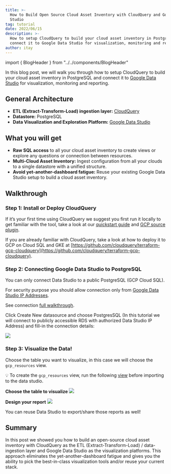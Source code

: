```yaml
---
title: >-
  How to Build Open Source Cloud Asset Inventory with CloudQuery and Google Data
  Studio
tag: tutorial
date: 2022/06/15
description: >-
  How to setup CloudQuery to build your cloud asset inventory in PostgreSQL and
  connect it to Google Data Studio for visualization, monitoring and reporting.
author: itay
---
```


import { BlogHeader } from "../../components/BlogHeader"

<BlogHeader/>

In this blog post, we will walk you through how to setup CloudQuery to build your cloud asset inventory in PostgreSQL and connect it to [Google Data Studio](https://marketingplatform.google.com/about/data-studio/) for visualization, monitoring and reporting.

## General Architecture

- **ETL (Extract-Transform-Load) ingestion layer:** [CloudQuery](https://github.com/cloudquery/cloudquery)
- **Datastore:** PostgreSQL
- **Data Visualization and Exploration Platform:** [Google Data Studio](https://marketingplatform.google.com/about/data-studio/)

## What you will get

- **Raw SQL access** to all your cloud asset inventory to create views or explore any questions or connection between resources.
- **Multi-Cloud Asset Inventory:** Ingest configuration from all your clouds to a single datastore with a unified structure.
- **Avoid yet-another-dashboard fatigue:** Reuse your existing Google Data Studio setup to build a cloud asset inventory.

## Walkthrough

### Step 1: **Install or Deploy CloudQuery**

If it’s your first time using CloudQuery we suggest you first run it locally to get familiar with the tool, take a look at our [quickstart guide](/docs/quickstart) and [GCP source plugin](/docs/plugins/sources/gcp/overview).

If you are already familiar with CloudQuery, take a look at how to deploy it to GCP on Cloud SQL and GKE at [https://github.com/cloudquery/terraform-gcp-cloudquery](https://github.com/cloudquery/terraform-gcp-cloudquery).

### Step 2: Connecting Google Data Studio to PostgreSQL

You can only connect Data Studio to a public PostgreSQL (GCP Cloud SQL).

For security purpose you should allow connection only from [Google Data Studio IP Addresses](https://support.google.com/datastudio/answer/7288010?hl=en#zippy=%2Cin-this-article%2Cshow-the-list-of-ip-addresses).

See connection [full walkthrough](https://support.google.com/datastudio/answer/7288010#zippy=%2Cin-this-article).

Click Create New datasource and choose PostgresSQL (In this tutorial we will connect to publicly accessible RDS with authorized Data Studio IP Address) and fill-in the connection details:

![](/images/blog/cloud-asset-inventory-cloudquery-google-data-studio/step2.png)

### Step 3: Visualize the Data!

Choose the table you want to visualize, in this case we will choose the `gcp_resources` view.

💡 To create the `gcp_resources` view, run the following [view](https://github.com/cloudquery/cq-provider-gcp/blob/main/views/resource.sql) before importing to the data studio.

**Choose the table to visualize**
![](/images/blog/cloud-asset-inventory-cloudquery-google-data-studio/step3-1.png)

**Design your report**
![](/images/blog/cloud-asset-inventory-cloudquery-google-data-studio/step3-2.png)

You can reuse Data Studio to export/share those reports as well!

## Summary

In this post we showed you how to build an open-source cloud asset inventory with CloudQuery as the ETL (Extract-Transform-Load) / data-ingestion layer and Google Data Studio as the visualization platforms. This approach eliminates the yet-another-dashboard fatigue and gives you the ability to pick the best-in-class visualization tools and/or reuse your current stack.
